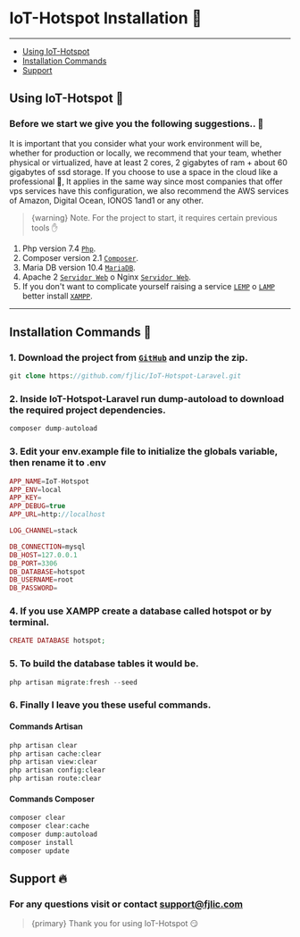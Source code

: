 # IoT-Hotspot Installation 🚀

---

- [Using IoT-Hotspot](#section-1)
- [Installation Commands](#install-command)
- [Support](#docs-command)

<a name="section-1"></a>
## Using IoT-Hotspot 🔰

### Before we start we give you the following suggestions.. 👀

It is important that you consider what your work environment will be, whether for production or locally, we recommend that your team, whether physical or virtualized, have at least 2 cores, 2 gigabytes of ram + about 60 gigabytes of ssd storage. If you choose to use a space in the cloud like a professional 🤘, It applies in the same way since most companies that offer vps services have this configuration, we also recommend the AWS services of Amazon, Digital Ocean, IONOS 1and1 or any other.

> {warning} Note. For the project to start, it requires certain previous tools ✋

1. Php version 7.4 [`Php`](https://www.php.net/releases/7_4_0.php).
2. Composer version 2.1 [`Composer`](https://getcomposer.org/).
3. Maria DB version 10.4 [`MariaDB`](https://mariadb.org/).
4. Apache 2 [`Servidor Web`](https://httpd.apache.org/) o Nginx [`Servidor Web`](https://www.nginx.com/).
5. If you don't want to complicate yourself raising a service [`LEMP`](https://www.digitalocean.com/community/tutorials/how-to-install-linux-nginx-mysql-php-lemp-stack-on-ubuntu-20-04-es) o [`LAMP`](https://www.digitalocean.com/community/tutorials/how-to-install-linux-apache-mysql-php-lamp-stack-on-ubuntu-20-04-es) better install [`XAMPP`](https://www.apachefriends.org/es/index.html).


---

<a name="install-command"></a>
## Installation Commands 😬

### 1. Download the project from [`GitHub`](https://github.com/fjlic/IoT-Hotspot-Laravel) and unzip the zip.

```php
git clone https://github.com/fjlic/IoT-Hotspot-Laravel.git
```

### 2. Inside IoT-Hotspot-Laravel run dump-autoload to download the required project dependencies.

```php
composer dump-autoload
```

### 3. Edit your env.example file to initialize the globals variable, then rename it to .env

```php
APP_NAME=IoT-Hotspot
APP_ENV=local
APP_KEY=
APP_DEBUG=true
APP_URL=http://localhost

LOG_CHANNEL=stack

DB_CONNECTION=mysql
DB_HOST=127.0.0.1
DB_PORT=3306
DB_DATABASE=hotspot
DB_USERNAME=root
DB_PASSWORD=
```

### 4. If you use XAMPP create a database called hotspot or by terminal.

```php
CREATE DATABASE hotspot;
```

### 5. To build the database tables it would be.

```php
php artisan migrate:fresh --seed
```

### 6. Finally I leave you these useful commands.

#### Commands Artisan

```php
php artisan clear
php artisan cache:clear
php artisan view:clear
php artisan config:clear
php artisan route:clear
```

#### Commands Composer

```php
composer clear
composer clear:cache
composer dump:autoload
composer install
composer update
```

<a name="docs-command"></a>
## Support 🔥

### For any questions visit or contact [support@fjlic.com](https://github.com/fjlic)

> {primary} Thank you for using IoT-Hotspot 😏



<larecipe-newsletter></larecipe-newsletter>